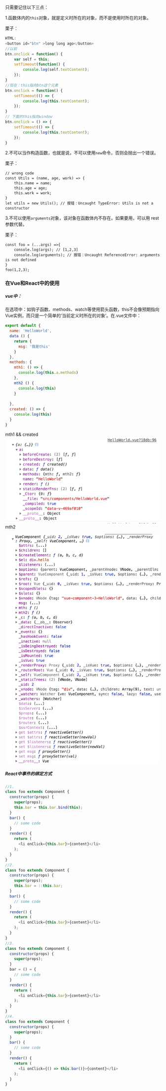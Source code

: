 只需要记住以下三点：

1.函数体内的`this`对象，就是定义时所在的对象，而不是使用时所在的对象。

栗子：

```js
HTML:
<button id="btn" >long long ago</button>
//以前
btn.onclick = function() {
    var self = this;
    setTimeout(function() {
        console.log(self.textContent);
    });
}
//现在：this指向btn这个元素
btn.onclick = function() {
    setTimeout(() => {
        console.log(this.textContent);
    });
}
// 下面的this指向window
btn.onclick = () => {
    setTimeout(() => {
        console.log(this.textContent);
    });
}
```

2.不可以当作构造函数，也就是说，不可以使用`new`命令，否则会抛出一个错误。

栗子：

```
// wrong code
const Utils = (name, age, work) => {
    this.name = name;
    this.age = age;
    this.work = work;
}
let utils = new Utils(); // 报错：Uncaught TypeError: Utils is not a constructor
```

3.不可以使用`arguments`对象，该对象在函数体内不存在。如果要用，可以用 rest 参数代替。

栗子：

```
const foo = (...args) =>{
    console.log(args); // [1,2,3]
    console.log(arguments); // 报错：Uncaught ReferenceError: arguments is not defined
}
foo(1,2,3);
```

### 在Vue和React中的使用

##### vue中：

在选项中：如钩子函数、methods、watch等使用箭头函数，this不会像预期指向Vue实例，而只是一个简单的‘当前定义时所在的对象’。在.vue文件中：

```js
export default {
  name: 'HelloWorld',
  data () {
    return {
      msg: '我是this'
    }
  },
  methods: {
    mth1: () => {
      console.log(this.a.methods)
    },
    mth2 () {
      console.log(this)
    }

  },
  created: () => {
    console.log(this)
  }
}
```

mth1 && created![](/assets/mth1.png)mth2

![](/assets/mth2.png)

##### React中事件的绑定方式

```js
//1.
class foo extends Component {
  constructor(props) {
    super(props);
    this.bar = this.bar.bind(this);
  }
  bar() {
    // some code
  }
  render() {
    return (
      <li onClick={this.bar}>{content}</li>
    );
  }
}
//2.
class foo extends Component {
  constructor(props) {
    super(props);
    this.bar = ::this.bar;
  }
  bar() {
    // some code
  }
  render() {
    return (
      <li onClick={this.bar}>{content}</li>
    );
  }
}
//3.
class foo extends Component {
  constructor(props) {
    super(props);
  }
  bar = () = {
    // some code
  }
  render() {
    return (
      <li onClick={this.bar}>{content}</li>
    );
  }
}
//4.
class foo extends Component {
  constructor(props) {
    super(props);
  }
  bar() {
    // some code
  }
  render() {
    return (
      <li onClick={() => this.bar()}>{content}</li>
    );
  }
}
```



